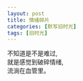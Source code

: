 ```yaml
---
layout: post
title: 情绪碎片
categories: [默写旧时光]
tags: [旧时光]
---
```

不知道是不是难过,       
就是感觉到破碎情绪,    
流淌在血管里。
